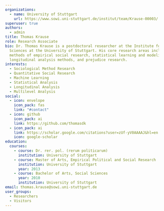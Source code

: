 ```yaml
---
organizations:
  - name: University of Stuttgart
    url: https://www.sowi.uni-stuttgart.de/institut/team/Krause-00003/
superuser: true
authors:
  - admin
title: Thomas Krause
role: Research Associate
bio: Dr. Thomas Krause is a postdoctoral researcher at the Institute for Social
  Sciences at the University of Stuttgart. His core research areas include
  methods of empirical social research, statistical learning and modeling,
  longitudinal analysis methods, and prejudice research.
interests:
  - Sociological Method Research
  - Quantitative Social Research
  - Machine Learning
  - Statistical Analysis
  - Longitudinal Analysis
  - Multilevel Analysis
social:
  - icon: envelope
    icon_pack: fas
    link: "#contact"
  - icon: github
    icon_pack: ai
    link: https://github.com/thomasdk
  - icon_pack: ai
    link: https://scholar.google.com/citations?user=zUf-yV0AAAAJ&hl=en
    icon: google-scholar
education:
  courses:
    - course: Dr. rer. pol. (rerum politicarum)
      institution: University of Stuttgart
    - course: Master of Arts, Empirical Political and Social Research
      institution: University of Stuttgart
      year: 2013
    - course: Bachelor of Arts, Social Sciences
      year: 2010
      institution: University of Stuttgart
email: thomas.krause@sowi.uni-stuttgart.de
user_groups:
  - Researchers
  - Visitors
---
```

